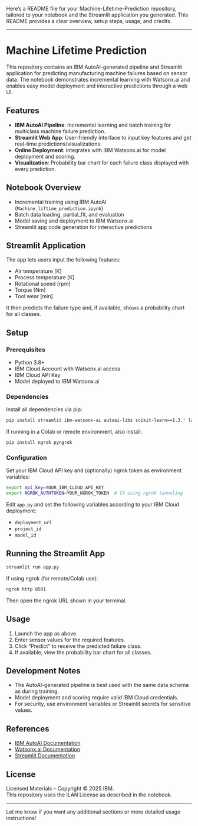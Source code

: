 Here’s a README file for your Machine-Lifetime-Prediction repository, tailored to your notebook and the Streamlit application you generated. This README provides a clear overview, setup steps, usage, and credits.

---

# Machine Lifetime Prediction

This repository contains an IBM AutoAI-generated pipeline and Streamlit application for predicting manufacturing machine failures based on sensor data. The notebook demonstrates incremental learning with Watsonx.ai and enables easy model deployment and interactive predictions through a web UI.

## Features

- **IBM AutoAI Pipeline**: Incremental learning and batch training for multiclass machine failure prediction.
- **Streamlit Web App**: User-friendly interface to input key features and get real-time predictions/visualizations.
- **Online Deployment**: Integrates with IBM Watsonx.ai for model deployment and scoring.
- **Visualization**: Probability bar chart for each failure class displayed with every prediction.

## Notebook Overview

- Incremental training using IBM AutoAI (`Machine_liftime_prediction.ipynb`)
- Batch data loading, partial_fit, and evaluation
- Model saving and deployment to IBM Watsonx.ai
- Streamlit app code generation for interactive predictions

## Streamlit Application

The app lets users input the following features:

- Air temperature [K]
- Process temperature [K]
- Rotational speed [rpm]
- Torque [Nm]
- Tool wear [min]

It then predicts the failure type and, if available, shows a probability chart for all classes.

## Setup

### Prerequisites

- Python 3.8+
- IBM Cloud Account with Watsonx.ai access
- IBM Cloud API Key
- Model deployed to IBM Watsonx.ai

### Dependencies

Install all dependencies via pip:

```bash
pip install streamlit ibm-watsonx-ai autoai-libs scikit-learn==1.3.* lale~=0.8.3 snapml==1.14.* matplotlib pandas
```

If running in a Colab or remote environment, also install:

```bash
pip install ngrok pyngrok
```

### Configuration

Set your IBM Cloud API key and (optionally) ngrok token as environment variables:

```bash
export api_key=YOUR_IBM_CLOUD_API_KEY
export NGROK_AUTHTOKEN=YOUR_NGROK_TOKEN  # If using ngrok tunneling
```

Edit `app.py` and set the following variables according to your IBM Cloud deployment:

- `deployment_url`
- `project_id`
- `model_id`

## Running the Streamlit App

```bash
streamlit run app.py
```

If using ngrok (for remote/Colab use):

```bash
ngrok http 8501
```

Then open the ngrok URL shown in your terminal.

## Usage

1. Launch the app as above.
2. Enter sensor values for the required features.
3. Click “Predict” to receive the predicted failure class.
4. If available, view the probability bar chart for all classes.

## Development Notes

- The AutoAI-generated pipeline is best used with the same data schema as during training.
- Model deployment and scoring require valid IBM Cloud credentials.
- For security, use environment variables or Streamlit secrets for sensitive values.

## References

- [IBM AutoAI Documentation](https://www.ibm.com/cloud/watson-studio/autoai)
- [Watsonx.ai Documentation](https://dataplatform.cloud.ibm.com/docs/content/wsj/analyze-data/autoai-notebook.html)
- [Streamlit Documentation](https://docs.streamlit.io/)

## License

Licensed Materials – Copyright © 2025 IBM.  
This repository uses the ILAN License as described in the notebook.

---

Let me know if you want any additional sections or more detailed usage instructions!
